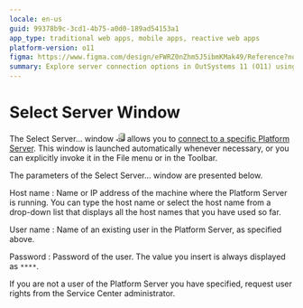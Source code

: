 ```yaml
---
locale: en-us
guid: 99378b9c-3cd1-4b75-a0d0-189ad54153a1
app_type: traditional web apps, mobile apps, reactive web apps
platform-version: o11
figma: https://www.figma.com/design/eFWRZ0nZhm5J5ibmKMak49/Reference?node-id=3090-2&t=KPNGTaQL5AdMrozR-1
summary: Explore server connection options in OutSystems 11 (O11) using the Select Server window for efficient platform integration.
---
```

# Select Server Window

The Select Server... window ![Animated GIF showing the process of connecting to a Platform Server using the Select Server window](images/connect-server-icon.png "Select Server Window") allows you to [connect to a specific Platform Server](<../../../../integration-with-systems/integration-studio/extension-life-cycle/server-connect.md>). This window is launched automatically whenever necessary, or you can explicitly invoke it in the File menu or in the Toolbar.

The parameters of the Select Server... window are presented below.

Host name
:   Name or IP address of the machine where the Platform Server is running. You can type the host name or select the host name from a drop-down list that displays all the host names that you have used so far.

User name
:   Name of an existing user in the Platform Server, as specified above.

Password
:   Password of the user. The value you insert is always displayed as `****`.

If you are not a user of the Platform Server you have specified, request user rights from the Service Center administrator.
